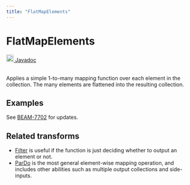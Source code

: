 ```yaml
---
title: "FlatMapElements"
---
```

<!--
Licensed under the Apache License, Version 2.0 (the "License");
you may not use this file except in compliance with the License.
You may obtain a copy of the License at

http://www.apache.org/licenses/LICENSE-2.0

Unless required by applicable law or agreed to in writing, software
distributed under the License is distributed on an "AS IS" BASIS,
WITHOUT WARRANTIES OR CONDITIONS OF ANY KIND, either express or implied.
See the License for the specific language governing permissions and
limitations under the License.
-->
# FlatMapElements
<table align="left">
    <a target="_blank" class="button"
        href="https://beam.apache.org/releases/javadoc/current/index.html?org/apache/beam/sdk/transforms/FlatMapElements.html">
      <img src="https://beam.apache.org/images/logos/sdks/java.png" width="20px" height="20px"
           alt="Javadoc" />
     Javadoc
    </a>
</table>
<br><br>

Applies a simple 1-to-many mapping function over each element in the
collection. The many elements are flattened into the resulting collection.

## Examples
See [BEAM-7702](https://issues.apache.org/jira/browse/BEAM-7702) for updates.

## Related transforms 
* [Filter](/documentation/transforms/java/elementwise/filter) is useful if the function is just 
  deciding whether to output an element or not.
* [ParDo](/documentation/transforms/java/elementwise/pardo) is the most general element-wise mapping
  operation, and includes other abilities such as multiple output collections and side-inputs. 